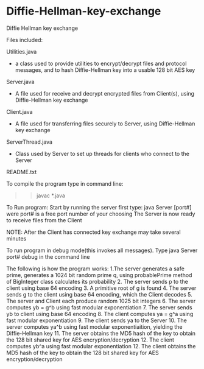 Diffie-Hellman-key-exchange
===========================

Diffie Hellman key exchange


Files included:

Utilities.java 
- a class used to provide utilities to encrypt/decrypt files and protocol messages, and to hash Diffie-Hellman key into a usable 128 bit AES key

Server.java
- A file used for receive and decrypt encrypted files from Client(s), using Diffie-Hellman key exchange

Client.java
- A file used for transferring files securely to Server, using Diffie-Hellman key exchange

ServerThread.java
- Class used by Server to set up threads for clients who connect to the Server

README.txt

To compile the program type in command line:
>> javac *.java

To Run program:
Start by running the server first type: java Server [port#] were port# is a free port number of your choosing
The Server is now ready to receive files from the Client

NOTE: After the Client has connected key exchange may take several minutes

To run program in debug mode(this invokes all messages). 
Type java Server port# debug in the command line


The following is how the program works:
1.The server generates a safe prime, generates a 1024 bit random prime q, using probablePrime method of BigInteger class calculates its probability
2. The server sends p to the client using base 64 encoding
3. A primitive root of g is found
4. The server sends g to the client using base 64 encoding, which the Client decodes
5. The server and Client each produce random 1025 bit integers
6. The server computes yb = g^b using fast modular exponentiation
7. The server sends yb to client using base 64 encoding
8. The client computes ya = g^a using fast modular exponentiation 
9. The client sends ya to the Server
10. The server computes ya^b using fast modular exponentiaition, yielding the Diffie-Hellman key
11. The server obtains the MD5 hash of the key to obtain the 128 bit shared key for AES
encryption/decryption
12. The client computes yb^a using fast modular exponentiation
12. The client obtains the MD5 hash of the key to obtain the 128 bit shared key for AES encryption/decryption
